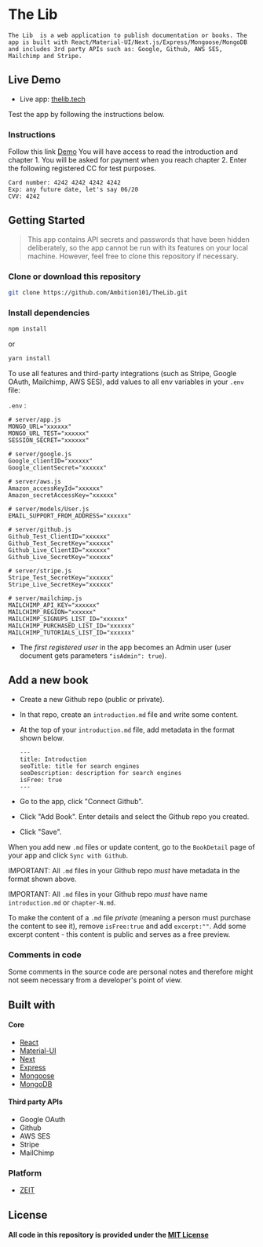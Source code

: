 # The Lib

```The Lib  is a web application to publish documentation or books. The app is built with React/Material-UI/Next.js/Express/Mongoose/MongoDB and includes 3rd party APIs such as: Google, Github, AWS SES, Mailchimp and Stripe.```

## Live Demo

- Live app:  [thelib.tech](https://thelib.tech/)

Test the app by following the instructions below.

### Instructions
Follow this link [Demo](https://thelib.tech/books/mybook/introduction)
You will have access to read the introduction and chapter 1.
You will be asked for payment when you reach chapter 2.
Enter the following registered CC for test purposes.

```
Card number: 4242 4242 4242 4242
Exp: any future date, let's say 06/20
CVV: 4242
```

## Getting Started

> This app contains API secrets and passwords that have been hidden deliberately, so the app cannot be run with its features on your local machine. However, feel free to clone this repository if necessary.

### Clone or download this repository

```sh
git clone https://github.com/Ambition101/TheLib.git
```

### Install dependencies

```sh
npm install
```

or

```sh
yarn install
```

To use all features and third-party integrations (such as Stripe, Google OAuth, Mailchimp, AWS SES), add values to all env variables in your `.env` file:

`.env` :

```
# server/app.js
MONGO_URL="xxxxxx"
MONGO_URL_TEST="xxxxxx"
SESSION_SECRET="xxxxxx"

# server/google.js
Google_clientID="xxxxxx"
Google_clientSecret="xxxxxx"

# server/aws.js
Amazon_accessKeyId="xxxxxx"
Amazon_secretAccessKey="xxxxxx"

# server/models/User.js
EMAIL_SUPPORT_FROM_ADDRESS="xxxxxx"

# server/github.js
Github_Test_ClientID="xxxxxx"
Github_Test_SecretKey="xxxxxx"
Github_Live_ClientID="xxxxxx"
Github_Live_SecretKey="xxxxxx"

# server/stripe.js
Stripe_Test_SecretKey="xxxxxx"
Stripe_Live_SecretKey="xxxxxx"

# server/mailchimp.js
MAILCHIMP_API_KEY="xxxxxx"
MAILCHIMP_REGION="xxxxxx"
MAILCHIMP_SIGNUPS_LIST_ID="xxxxxx"
MAILCHIMP_PURCHASED_LIST_ID="xxxxxx"
MAILCHIMP_TUTORIALS_LIST_ID="xxxxxx"
```

- The _first registered user_ in the app becomes an Admin user (user document gets parameters  `"isAdmin": true`).

## Add a new book
- Create a new Github repo (public or private).
- In that repo, create an `introduction.md` file and write some content.
- At the top of your `introduction.md` file, add metadata in the format shown below.
  
  ```
  ---
  title: Introduction
  seoTitle: title for search engines
  seoDescription: description for search engines
  isFree: true
  ---
  ```

- Go to the app, click "Connect Github".
- Click "Add Book". Enter details and select the Github repo you created.
- Click "Save".

When you add new `.md` files or update content, go to the `BookDetail` page of your app and click `Sync with Github`. 

IMPORTANT: All `.md` files in your Github repo _must_ have metadata in the format shown above.

IMPORTANT: All `.md` files in your Github repo _must_ have name `introduction.md` or `chapter-N.md`.

To make the content of a `.md` file _private_ (meaning a person must purchase the content to see it), remove `isFree:true`  and add `excerpt:""`. Add some excerpt content - this content is public and serves as a free preview.

### Comments in code

Some comments in the source code are personal notes and therefore might not seem necessary from a developer's point of view.

## Built with

#### Core

- [React](https://github.com/facebook/react)
- [Material-UI](https://github.com/mui-org/material-ui)
- [Next](https://github.com/zeit/next.js)
- [Express](https://github.com/expressjs/express)
- [Mongoose](https://github.com/Automattic/mongoose)
- [MongoDB](https://github.com/mongodb/mongo)

#### Third party APIs

- Google OAuth
- Github
- AWS SES
- Stripe
- MailChimp

### Platform

- [ZEIT](https://zeit.co/now)

## License

#### All code in this repository is provided under the [MIT License](./LICENSE)